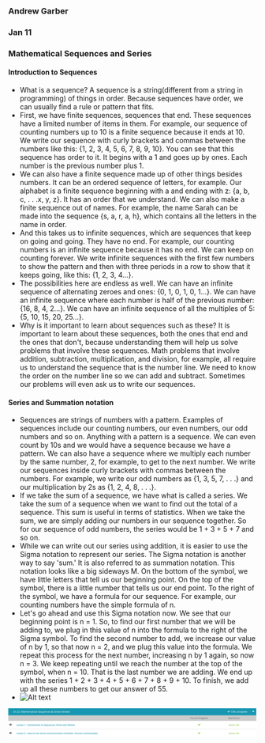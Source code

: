 ### Andrew Garber
### Jan 11
### Mathematical Sequences and Series 

#### Introduction to Sequences
 - What is a sequence? A sequence is a string(different from a string in programming) of things in order. Because sequences have order, we can usually find a rule or pattern that fits.
 - First, we have finite sequences, sequences that end. These sequences have a limited number of items in them. For example, our sequence of counting numbers up to 10 is a finite sequence because it ends at 10. We write our sequence with curly brackets and commas between the numbers like this: {1, 2, 3, 4, 5, 6, 7, 8, 9, 10}. You can see that this sequence has order to it. It begins with a 1 and goes up by ones. Each number is the previous number plus 1.
 - We can also have a finite sequence made up of other things besides numbers. It can be an ordered sequence of letters, for example. Our alphabet is a finite sequence beginning with a and ending with z: {a, b, c, . . .x, y, z}. It has an order that we understand. We can also make a finite sequence out of names. For example, the name Sarah can be made into the sequence {s, a, r, a, h}, which contains all the letters in the name in order.
 - And this takes us to infinite sequences, which are sequences that keep on going and going. They have no end. For example, our counting numbers is an infinite sequence because it has no end. We can keep on counting forever. We write infinite sequences with the first few numbers to show the pattern and then with three periods in a row to show that it keeps going, like this: {1, 2, 3, 4...}.
 - The possibilities here are endless as well. We can have an infinite sequence of alternating zeroes and ones: {0, 1, 0, 1, 0, 1...}. We can have an infinite sequence where each number is half of the previous number: {16, 8, 4, 2...}. We can have an infinite sequence of all the multiples of 5: {5, 10, 15, 20, 25...}.
 - Why is it important to learn about sequences such as these? It is important to learn about these sequences, both the ones that end and the ones that don't, because understanding them will help us solve problems that involve these sequences. Math problems that involve addition, subtraction, multiplication, and division, for example, all require us to understand the sequence that is the number line. We need to know the order on the number line so we can add and subtract. Sometimes our problems will even ask us to write our sequences.

#### Series and Summation notation
 - Sequences are strings of numbers with a pattern. Examples of sequences include our counting numbers, our even numbers, our odd numbers and so on. Anything with a pattern is a sequence. We can even count by 10s and we would have a sequence because we have a pattern. We can also have a sequence where we multiply each number by the same number, 2, for example, to get to the next number. We write our sequences inside curly brackets with commas between the numbers. For example, we write our odd numbers as {1, 3, 5, 7, . . .} and our multiplication by 2s as {1, 2, 4, 8, . . .}.
 - If we take the sum of a sequence, we have what is called a series. We take the sum of a sequence when we want to find out the total of a sequence. This sum is useful in terms of statistics. When we take the sum, we are simply adding our numbers in our sequence together. So for our sequence of odd numbers, the series would be 1 + 3 + 5 + 7 and so on.
 - While we can write out our series using addition, it is easier to use the Sigma notation to represent our series. The Sigma notation is another way to say 'sum.' It is also referred to as summation notation. This notation looks like a big sideways M. On the bottom of the symbol, we have little letters that tell us our beginning point. On the top of the symbol, there is a little number that tells us our end point. To the right of the symbol, we have a formula for our sequence. For example, our counting numbers have the simple formula of n.
 - Let's go ahead and use this Sigma notation now. We see that our beginning point is n = 1. So, to find our first number that we will be adding to, we plug in this value of n into the formula to the right of the Sigma symbol. To find the second number to add, we increase our value of n by 1, so that now n = 2, and we plug this value into the formula. We repeat this process for the next number, increasing n by 1 again, so now n = 3. We keep repeating until we reach the number at the top of the symbol, when n = 10. That is the last number we are adding. We end up with the series 1 + 2 + 3 + 4 + 5 + 6 + 7 + 8 + 9 + 10. To finish, we add up all these numbers to get our answer of 55.
 - ![Alt text](https://study.com/cimages/multimages/16/formulasumnotation1.jpg)

 ![Alt text](Media/day1series.png)